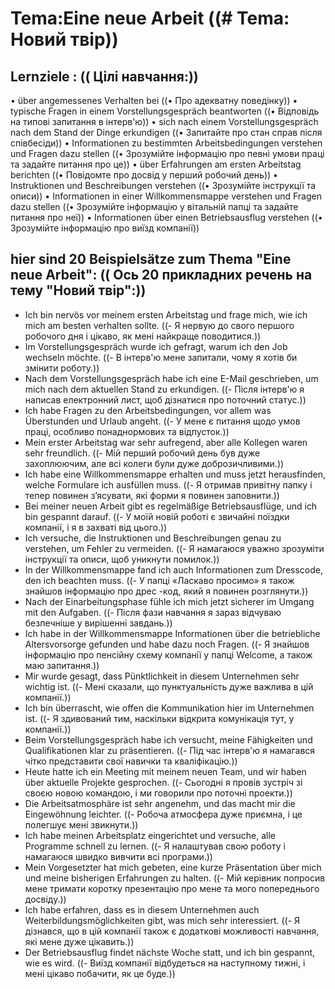 # Tema:Eine neue Arbeit ((# Tema: Новий твір))
## Lernziele : (( Цілі навчання:))
• über angemessenes Verhalten bei ((• Про адекватну поведінку))
• typische Fragen in einem Vorstellungsgespräch beantworten ((• Відповідь на типові запитання в інтерв'ю))
• sich nach einem Vorstellungsgespräch nach dem Stand der Dinge erkundigen ((• Запитайте про стан справ після співбесіди))
• Informationen zu bestimmten Arbeitsbedingungen verstehen und Fragen dazu stellen ((• Зрозумійте інформацію про певні умови праці та задайте питання про це))
• über Erfahrungen am ersten Arbeitstag berichten ((• Повідомте про досвід у перший робочий день))
• Instruktionen und Beschreibungen verstehen ((• Зрозумійте інструкції та описи))
• Informationen in einer Willkommensmappe verstehen und Fragen dazu stellen ((• Зрозумійте інформацію у вітальній папці та задайте питання про неї))
• Informationen über einen Betriebsausflug verstehen ((• Зрозумійте інформацію про виїзд компанії))
## hier sind 20 Beispielsätze zum Thema "Eine neue Arbeit": (( Ось 20 прикладних речень на тему "Новий твір":))
- Ich bin nervös vor meinem ersten Arbeitstag und frage mich, wie ich mich am besten verhalten sollte. ((- Я нервую до свого першого робочого дня і цікаво, як мені найкраще поводитися.))
- Im Vorstellungsgespräch wurde ich gefragt, warum ich den Job wechseln möchte. ((- В інтерв'ю мене запитали, чому я хотів би змінити роботу.))
- Nach dem Vorstellungsgespräch habe ich eine E-Mail geschrieben, um mich nach dem aktuellen Stand zu erkundigen. ((- Після інтерв'ю я написав електронний лист, щоб дізнатися про поточний статус.))
- Ich habe Fragen zu den Arbeitsbedingungen, vor allem was Überstunden und Urlaub angeht. ((- У мене є питання щодо умов праці, особливо понаднормових та відпусток.))
- Mein erster Arbeitstag war sehr aufregend, aber alle Kollegen waren sehr freundlich. ((- Мій перший робочий день був дуже захоплюючим, але всі колеги були дуже доброзичливими.))
- Ich habe eine Willkommensmappe erhalten und muss jetzt herausfinden, welche Formulare ich ausfüllen muss. ((- Я отримав привітну папку і тепер повинен з’ясувати, які форми я повинен заповнити.))
- Bei meiner neuen Arbeit gibt es regelmäßige Betriebsausflüge, und ich bin gespannt darauf. ((- У моїй новій роботі є звичайні поїздки компанії, і я в захваті від цього.))
- Ich versuche, die Instruktionen und Beschreibungen genau zu verstehen, um Fehler zu vermeiden. ((- Я намагаюся уважно зрозуміти інструкції та описи, щоб уникнути помилок.))
- In der Willkommensmappe fand ich auch Informationen zum Dresscode, den ich beachten muss. ((- У папці «Ласкаво просимо» я також знайшов інформацію про дрес -код, який я повинен розглянути.))
- Nach der Einarbeitungsphase fühle ich mich jetzt sicherer im Umgang mit den Aufgaben. ((- Після фази навчання я зараз відчуваю безпечніше у вирішенні завдань.))
- Ich habe in der Willkommensmappe Informationen über die betriebliche Altersvorsorge gefunden und habe dazu noch Fragen. ((- Я знайшов інформацію про пенсійну схему компанії у папці Welcome, а також маю запитання.))
- Mir wurde gesagt, dass Pünktlichkeit in diesem Unternehmen sehr wichtig ist. ((- Мені сказали, що пунктуальність дуже важлива в цій компанії.))
- Ich bin überrascht, wie offen die Kommunikation hier im Unternehmen ist. ((- Я здивований тим, наскільки відкрита комунікація тут, у компанії.))
- Beim Vorstellungsgespräch habe ich versucht, meine Fähigkeiten und Qualifikationen klar zu präsentieren. ((- Під час інтерв'ю я намагався чітко представити свої навички та кваліфікацію.))
- Heute hatte ich ein Meeting mit meinem neuen Team, und wir haben über aktuelle Projekte gesprochen. ((- Сьогодні я провів зустріч зі своєю новою командою, і ми говорили про поточні проекти.))
- Die Arbeitsatmosphäre ist sehr angenehm, und das macht mir die Eingewöhnung leichter. ((- Робоча атмосфера дуже приємна, і це полегшує мені звикнути.))
- Ich habe meinen Arbeitsplatz eingerichtet und versuche, alle Programme schnell zu lernen. ((- Я налаштував свою роботу і намагаюся швидко вивчити всі програми.))
- Mein Vorgesetzter hat mich gebeten, eine kurze Präsentation über mich und meine bisherigen Erfahrungen zu halten. ((- Мій керівник попросив мене тримати коротку презентацію про мене та мого попереднього досвіду.))
- Ich habe erfahren, dass es in diesem Unternehmen auch Weiterbildungsmöglichkeiten gibt, was mich sehr interessiert. ((- Я дізнався, що в цій компанії також є додаткові можливості навчання, які мене дуже цікавить.))
- Der Betriebsausflug findet nächste Woche statt, und ich bin gespannt, wie es wird. ((- Виїзд компанії відбудеться на наступному тижні, і мені цікаво побачити, як це буде.))
